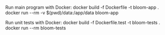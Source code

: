 Run main program with Docker:
    docker build -f Dockerfile -t bloom-app .
    docker run --rm -v $(pwd)/data:/app/data bloom-app

Run unit tests with Docker:
    docker build -f Dockerfile.test -t bloom-tests .
    docker run --rm bloom-tests